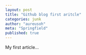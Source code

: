 ```yaml
---
layout: post
title: "Github blog first aritcle"
categories: junk
author: "aureusoh"
meta: "Springfield"
published: true
---
```


My first article...
